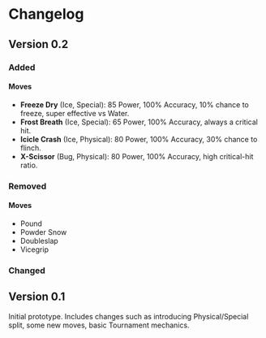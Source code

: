 # Changelog

## Version 0.2

### Added

#### Moves
- **Freeze Dry** (Ice, Special): 85 Power, 100% Accuracy, 10% chance to freeze, super effective vs Water.
- **Frost Breath** (Ice, Special): 65 Power, 100% Accuracy, always a critical hit.
- **Icicle Crash** (Ice, Physical): 80 Power, 100% Accuracy, 30% chance to flinch.
- **X-Scissor** (Bug, Physical): 80 Power, 100% Accuracy, high critical-hit ratio.

### Removed

#### Moves
- Pound
- Powder Snow
- Doubleslap
- Vicegrip

### Changed


## Version 0.1

Initial prototype.
Includes changes such as introducing Physical/Special split, some new moves, basic Tournament mechanics.
